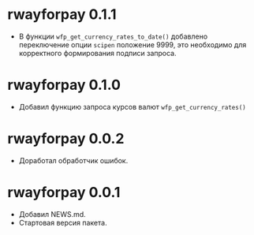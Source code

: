 # rwayforpay 0.1.1

* В функции `wfp_get_currency_rates_to_date()` добавлено переключение опции `scipen` положение 9999, это необходимо для корректного формирования подписи запроса.

# rwayforpay 0.1.0

* Добавил функцию запроса курсов валют `wfp_get_currency_rates()`

# rwayforpay 0.0.2

* Доработал обработчик ошибок.

# rwayforpay 0.0.1

* Добавил NEWS.md.
* Стартовая версия пакета.
